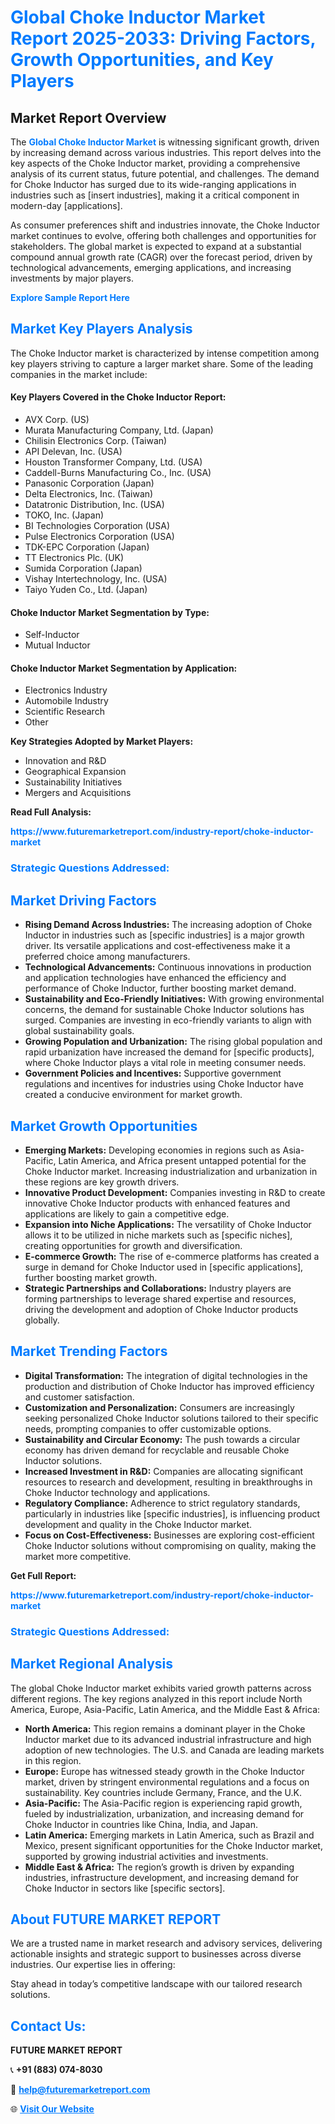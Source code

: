 <h1 style="color: #007BFF;">Global Choke Inductor Market Report 2025-2033: Driving Factors, Growth Opportunities, and Key Players</h1>

<section id="overview">
<h2>Market Report Overview</h2>
<p>The <a href="https://www.futuremarketreport.com/industry-report/choke-inductor-market" style="color: #007BFF; text-decoration: none;"><strong>Global Choke Inductor Market</strong></a> is witnessing significant growth, driven by increasing demand across various industries. This report delves into the key aspects of the Choke Inductor market, providing a comprehensive analysis of its current status, future potential, and challenges. The demand for Choke Inductor has surged due to its wide-ranging applications in industries such as [insert industries], making it a critical component in modern-day [applications].</p>
<p>As consumer preferences shift and industries innovate, the Choke Inductor market continues to evolve, offering both challenges and opportunities for stakeholders. The global market is expected to expand at a substantial compound annual growth rate (CAGR) over the forecast period, driven by technological advancements, emerging applications, and increasing investments by major players.</p>
</section>

<section id="overview">
<p><a href="https://www.futuremarketreport.com/request-sample/reportId=76308" style="color: #007BFF; text-decoration: none;"><strong>Explore Sample Report Here</strong></a></p>
</section>

<section id="key-players">
<h2 style="color: #007BFF;">Market Key Players Analysis</h2>
<p>The Choke Inductor market is characterized by intense competition among key players striving to capture a larger market share. Some of the leading companies in the market include:</p>
<h4>Key Players Covered in the Choke Inductor Report:</h4>
<ul><li>AVX Corp. (US)</li><li>Murata Manufacturing Company, Ltd. (Japan)</li><li>Chilisin Electronics Corp. (Taiwan)</li><li>API Delevan, Inc. (USA)</li><li>Houston Transformer Company, Ltd. (USA)</li><li>Caddell-Burns Manufacturing Co., Inc. (USA)</li><li>Panasonic Corporation (Japan)</li><li>Delta Electronics, Inc. (Taiwan)</li><li>Datatronic Distribution, Inc. (USA)</li><li>TOKO, Inc. (Japan)</li><li>BI Technologies Corporation (USA)</li><li>Pulse Electronics Corporation (USA)</li><li>TDK-EPC Corporation (Japan)</li><li>TT Electronics Plc. (UK)</li><li>Sumida Corporation (Japan)</li><li>Vishay Intertechnology, Inc. (USA)</li><li>Taiyo Yuden Co., Ltd. (Japan)</li></ul>
<h4>Choke Inductor Market Segmentation by Type:</h4>
<ul><li>Self-Inductor</li><li>Mutual Inductor</li></ul>

<h4>Choke Inductor Market Segmentation by Application:</h4>
<ul><li>Electronics Industry</li><li>Automobile Industry</li><li>Scientific Research</li><li>Other</li></ul>
<p><strong>Key Strategies Adopted by Market Players:</strong></p>
<ul>
<li>Innovation and R&D</li>
<li>Geographical Expansion</li>
<li>Sustainability Initiatives</li>
<li>Mergers and Acquisitions</li>
</ul>
</section>

<section>
<p><strong>Read Full Analysis: </strong></p><a href="https://www.futuremarketreport.com/industry-report/choke-inductor-market" style="color: #007BFF; text-decoration: none;"><strong>https://www.futuremarketreport.com/industry-report/choke-inductor-market</strong></a>
<h3 style="color: #007BFF;">Strategic Questions Addressed:</h3>
</section>

<section id="driving-factors">
<h2 style="color: #007BFF;">Market Driving Factors</h2>
<ul>
<li><strong>Rising Demand Across Industries:</strong> The increasing adoption of Choke Inductor in industries such as [specific industries] is a major growth driver. Its versatile applications and cost-effectiveness make it a preferred choice among manufacturers.</li>
<li><strong>Technological Advancements:</strong> Continuous innovations in production and application technologies have enhanced the efficiency and performance of Choke Inductor, further boosting market demand.</li>
<li><strong>Sustainability and Eco-Friendly Initiatives:</strong> With growing environmental concerns, the demand for sustainable Choke Inductor solutions has surged. Companies are investing in eco-friendly variants to align with global sustainability goals.</li>
<li><strong>Growing Population and Urbanization:</strong> The rising global population and rapid urbanization have increased the demand for [specific products], where Choke Inductor plays a vital role in meeting consumer needs.</li>
<li><strong>Government Policies and Incentives:</strong> Supportive government regulations and incentives for industries using Choke Inductor have created a conducive environment for market growth.</li>
</ul>
</section>

<section id="growth-opportunities">
<h2 style="color: #007BFF;">Market Growth Opportunities</h2>
<ul>
<li><strong>Emerging Markets:</strong> Developing economies in regions such as Asia-Pacific, Latin America, and Africa present untapped potential for the Choke Inductor market. Increasing industrialization and urbanization in these regions are key growth drivers.</li>
<li><strong>Innovative Product Development:</strong> Companies investing in R&D to create innovative Choke Inductor products with enhanced features and applications are likely to gain a competitive edge.</li>
<li><strong>Expansion into Niche Applications:</strong> The versatility of Choke Inductor allows it to be utilized in niche markets such as [specific niches], creating opportunities for growth and diversification.</li>
<li><strong>E-commerce Growth:</strong> The rise of e-commerce platforms has created a surge in demand for Choke Inductor used in [specific applications], further boosting market growth.</li>
<li><strong>Strategic Partnerships and Collaborations:</strong> Industry players are forming partnerships to leverage shared expertise and resources, driving the development and adoption of Choke Inductor products globally.</li>
</ul>
</section>

<section id="trending-factors">
<h2 style="color: #007BFF;">Market Trending Factors</h2>
<ul>
<li><strong>Digital Transformation:</strong> The integration of digital technologies in the production and distribution of Choke Inductor has improved efficiency and customer satisfaction.</li>
<li><strong>Customization and Personalization:</strong> Consumers are increasingly seeking personalized Choke Inductor solutions tailored to their specific needs, prompting companies to offer customizable options.</li>
<li><strong>Sustainability and Circular Economy:</strong> The push towards a circular economy has driven demand for recyclable and reusable Choke Inductor solutions.</li>
<li><strong>Increased Investment in R&D:</strong> Companies are allocating significant resources to research and development, resulting in breakthroughs in Choke Inductor technology and applications.</li>
<li><strong>Regulatory Compliance:</strong> Adherence to strict regulatory standards, particularly in industries like [specific industries], is influencing product development and quality in the Choke Inductor market.</li>
<li><strong>Focus on Cost-Effectiveness:</strong> Businesses are exploring cost-efficient Choke Inductor solutions without compromising on quality, making the market more competitive.</li>
</ul>
</section>

<section>
<p><strong>Get Full Report: </strong></p><a href="https://www.futuremarketreport.com/industry-report/choke-inductor-market" style="color: #007BFF; text-decoration: none;"><strong>https://www.futuremarketreport.com/industry-report/choke-inductor-market</strong></a>
<h3 style="color: #007BFF;">Strategic Questions Addressed:</h3>
</section>


<section id="regional-analysis">
<h2 style="color: #007BFF;">Market Regional Analysis</h2>
<p>The global Choke Inductor market exhibits varied growth patterns across different regions. The key regions analyzed in this report include North America, Europe, Asia-Pacific, Latin America, and the Middle East & Africa:</p>
<ul>
<li><strong>North America:</strong> This region remains a dominant player in the Choke Inductor market due to its advanced industrial infrastructure and high adoption of new technologies. The U.S. and Canada are leading markets in this region.</li>
<li><strong>Europe:</strong> Europe has witnessed steady growth in the Choke Inductor market, driven by stringent environmental regulations and a focus on sustainability. Key countries include Germany, France, and the U.K.</li>
<li><strong>Asia-Pacific:</strong> The Asia-Pacific region is experiencing rapid growth, fueled by industrialization, urbanization, and increasing demand for Choke Inductor in countries like China, India, and Japan.</li>
<li><strong>Latin America:</strong> Emerging markets in Latin America, such as Brazil and Mexico, present significant opportunities for the Choke Inductor market, supported by growing industrial activities and investments.</li>
<li><strong>Middle East & Africa:</strong> The region’s growth is driven by expanding industries, infrastructure development, and increasing demand for Choke Inductor in sectors like [specific sectors].</li>
</ul>
</section>

<footer>
<h2 style="color: #007BFF;">About FUTURE MARKET REPORT</h2>
<p>We are a trusted name in market research and advisory services, delivering actionable insights and strategic support to businesses across diverse industries. Our expertise lies in offering:</p>

<p>Stay ahead in today’s competitive landscape with our tailored research solutions.</p>

<h2 style="color: #007BFF;">Contact Us:</h2>
<p><strong>FUTURE MARKET REPORT</strong></p>
<p>📞 <strong>+91 (883) 074-8030</strong></p>
<p>📧 <strong><a href="mailto:help@futuremarketreport.com" style="color: #007BFF;">help@futuremarketreport.com</a></strong></p>
<p>🌐 <strong><a href="https://www.futuremarketreport.com/" style="color: #007BFF;">Visit Our Website</a></strong></p>
</footer>